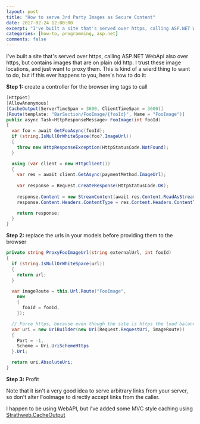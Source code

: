 ```yaml
---
layout: post
title: "How to serve 3rd Party Images as Secure Content"
date: 2017-02-24 12:00:00
excerpt: "I've built a site that's served over https, calling ASP.NET WebApi also over https, but contains images that are on plain old http. I trust these image locations, and just want to proxy them. This is kind of a wierd thing to want to do, but if this ever happens to you, here's how to do it."
categories: [how-to, programming, asp.net]
comments: false
---
```


I've built a site that's served over https, calling ASP.NET WebApi also over https, but contains images that are on plain old http. I trust these image locations, and just want to proxy them. This is kind of a wierd thing to want to do, but if this ever happens to you, here's how to do it:

**Step 1:** create a controller for the browser img tags to call

```csharp
[HttpGet]
[AllowAnonymous]
[CacheOutput(ServerTimeSpan = 3600, ClientTimeSpan = 3600)]
[Route(template: "BarSection/FooImage/{fooId}", Name = "FooImage")]
public async Task<HttpResponseMessage> FooImage(int fooId)
{
  var foo = await GetFooAsync(fooId);
  if (string.IsNullOrWhiteSpace(foo?.ImageUrl))
  {
    throw new HttpResponseException(HttpStatusCode.NotFound);
  }

  using (var client = new HttpClient())
  {
    var res = await client.GetAsync(paymentMethod.ImageUrl);
		
    var response = Request.CreateResponse(HttpStatusCode.OK);
		
	response.Content = new StreamContent(await res.Content.ReadAsStreamAsync());
	response.Content.Headers.ContentType = res.Content.Headers.ContentType;

	return response;
  }
}
```

**Step 2:** replace the urls in your models before providing them to the browser

```csharp
private string ProxyFooImageUrl(string externalUrl, int fooId)
{
  if (string.IsNullOrWhiteSpace(url))
  {
	return url;
  }

  var imageRoute = this.Url.Route("FooImage",
	new
	{
	  fooId = fooId,
	});

  // Force https, because even though the site is https the load balancer may be talking to this app via http
  var uri = new UriBuilder(new Uri(Request.RequestUri, imageRoute))
  {
  	Port = -1,
	Scheme = Uri.UriSchemeHttps
  }.Uri;

  return uri.AbsoluteUri;
}
```

**Step 3:** Profit


Note that it isn't a very good idea to serve arbitrary links from your server, so don't alter FooImage to directly accept links from the caller.

I happen to be using WebAPI, but I've added some MVC style caching using [Strathweb.CacheOutput](https://github.com/filipw/Strathweb.CacheOutput)